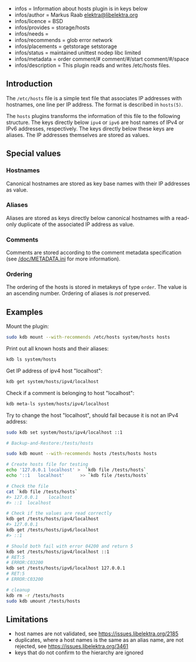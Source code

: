 - infos = Information about hosts plugin is in keys below
- infos/author = Markus Raab <elektra@libelektra.org>
- infos/licence = BSD
- infos/provides = storage/hosts
- infos/needs =
- infos/recommends = glob error network
- infos/placements = getstorage setstorage
- infos/status = maintained unittest nodep libc limited
- infos/metadata = order comment/# comment/#/start comment/#/space
- infos/description = This plugin reads and writes /etc/hosts files.

## Introduction

The `/etc/hosts` file is a simple text file that associates IP addresses
with hostnames, one line per IP address. The format is described in `hosts(5)`.

The `hosts` plugins transforms the information of this file to the
following structure. The keys directly below `ipv4` or `ipv6` are host
names of IPv4 or IPv6 addresses, respectively. The keys directly below
these keys are aliases. The IP addresses themselves are stored as values.

## Special values

### Hostnames

Canonical hostnames are stored as key base names with their IP addresses
as value.

### Aliases

Aliases are stored as keys directly below canonical hostnames with a
read-only duplicate of the associated IP address as value.

### Comments

Comments are stored according to the comment metadata specification
(see [/doc/METADATA.ini](/doc/METADATA.ini) for more information).

### Ordering

The ordering of the hosts is stored in metakeys of type `order`.
The value is an ascending number. Ordering of aliases is
_not_ preserved.

## Examples

Mount the plugin:

```bash
sudo kdb mount --with-recommends /etc/hosts system/hosts hosts
```

Print out all known hosts and their aliases:

```bash
kdb ls system/hosts
```

Get IP address of ipv4 host "localhost":

```bash
kdb get system/hosts/ipv4/localhost
```

Check if a comment is belonging to host "localhost":

```bash
kdb meta-ls system/hosts/ipv4/localhost
```

Try to change the host "localhost", should fail because it is not an
IPv4 address:

```bash
sudo kdb set system/hosts/ipv4/localhost ::1
```

```sh
# Backup-and-Restore:/tests/hosts

sudo kdb mount --with-recommends hosts /tests/hosts hosts

# Create hosts file for testing
echo '127.0.0.1	localhost' >  `kdb file /tests/hosts`
echo '::1	localhost'	    >> `kdb file /tests/hosts`

# Check the file
cat `kdb file /tests/hosts`
#> 127.0.0.1	localhost
#> ::1	localhost

# Check if the values are read correctly
kdb get /tests/hosts/ipv4/localhost
#> 127.0.0.1
kdb get /tests/hosts/ipv6/localhost
#> ::1

# Should both fail with error 04200 and return 5
kdb set /tests/hosts/ipv4/localhost ::1
# RET:5
# ERROR:C03200
kdb set /tests/hosts/ipv6/localhost 127.0.0.1
# RET:5
# ERROR:C03200

# cleanup
kdb rm -r /tests/hosts
sudo kdb umount /tests/hosts
```

## Limitations

- host names are not validated, see https://issues.libelektra.org/2185
- duplicates, where a host names is the same as an alias name, are not
  rejected, see https://issues.libelektra.org/3461
- keys that do not confirm to the hierarchy are ignored
